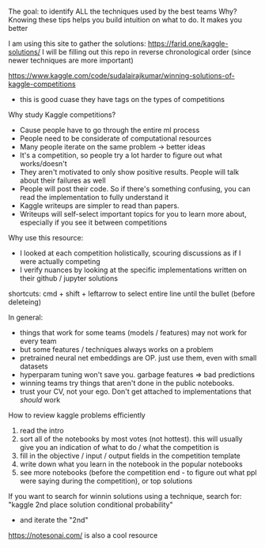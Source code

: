 The goal: to identify ALL the techniques used by the best teams
Why? Knowing these tips helps you build intuition on what to do. It makes you better

I am using this site to gather the solutions: https://farid.one/kaggle-solutions/
I will be filling out this repo in reverse chronological order (since newer techniques are more important)

https://www.kaggle.com/code/sudalairajkumar/winning-solutions-of-kaggle-competitions
- this is good cuase they have tags on the types of competitions

Why study Kaggle competitions?
- Cause people have to go through the entire ml process
- People need to be considerate of computational resources
- Many people iterate on the same problem -> better ideas
- It's a competition, so people try a lot harder to figure out what works/doesn't
- They aren't motivated to only show positive results. People will talk about their failures as well
- People will post their code. So if there's something confusing, you can read the implementation to fully understand it
- Kaggle writeups are simpler to read than papers.
- Writeups will self-select important topics for you to learn more about, especially if you see it between competitions

Why use this resource:
- I looked at each competition holistically, scouring discussions as if I were actually competing
- I verify nuances by looking at the specific implementations written on their github / jupyter solutions


shortcuts:
cmd + shift + leftarrow to select entire line until the bullet (before deleteing)



In general:
- things that work for some teams (models / features) may not work for every team
- but some features / techniques always works on a problem
- pretrained neural net embeddings are OP. just use them, even with small datasets
- hyperparam tuning won't save you. garbage features => bad predictions
- winning teams try things that aren't done in the public notebooks.
- trust your CV, not your ego. Don't get attached to implementations that *should* work

How to review kaggle problems efficiently
1) read the intro
2) sort all of the notebooks by most votes (not hottest). this will usually give you an indication of what to do / what the competition is
3) fill in the objective / input / output fields in the competition template
4) write down what you learn in the notebook in the popular notebooks
5) see more notebooks (before the competition end - to figure out what ppl were saying during the competition), or top solutions

If you want to search for winnin solutions using a technique, search for:
"kaggle 2nd place solution conditional probability"
- and iterate the "2nd"


https://notesonai.com/ is also a cool resource